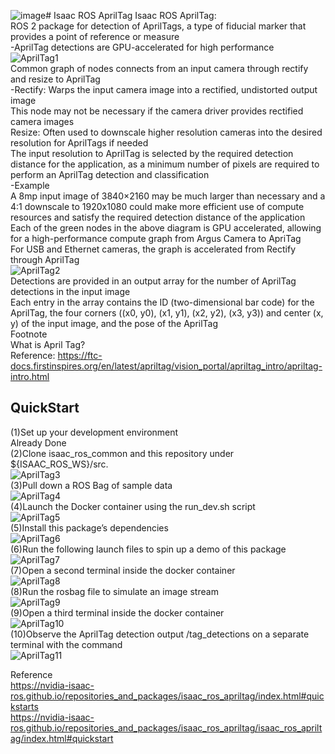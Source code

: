 

![image](https://github.com/growingpenguin/growingpenguin.github.io/assets/110277903/b4449b60-d721-47cc-91c2-c91767c3efc2)# Isaac ROS AprilTag
Isaac ROS AprilTag: <br/>
ROS 2 package for detection of AprilTags, a type of fiducial marker that provides a point of reference or measure <br/>
-AprilTag detections are GPU-accelerated for high performance <br/>
![AprilTag1](https://github.com/growingpenguin/growingpenguin.github.io/assets/110277903/d19a21c3-4a5b-4f44-95e6-67ff220f3033) <br/>
Common graph of nodes connects from an input camera through rectify and resize to AprilTag <br/>
-Rectify: Warps the input camera image into a rectified, undistorted output image <br/>
This node may not be necessary if the camera driver provides rectified camera images <br/>
Resize: Often used to downscale higher resolution cameras into the desired resolution for AprilTags if needed <br/>
The input resolution to AprilTag is selected by the required detection distance for the application, as a minimum number of pixels are required to perform an AprilTag detection and classification <br/>
-Example <br/>
A 8mp input image of 3840×2160 may be much larger than necessary and a 4:1 downscale to 1920x1080 could make more efficient use of compute resources and satisfy the required detection distance of the application <br/>
Each of the green nodes in the above diagram is GPU accelerated, allowing for a high-performance compute graph from Argus Camera to ApriTag <br/>
For USB and Ethernet cameras, the graph is accelerated from Rectify through AprilTag <br/>
![AprilTag2](https://github.com/growingpenguin/growingpenguin.github.io/assets/110277903/c862de18-3d3a-4afb-bf6a-0ac16b46871f) <br/>
Detections are provided in an output array for the number of AprilTag detections in the input image <br/>
Each entry in the array contains the ID (two-dimensional bar code) for the AprilTag, the four corners ((x0, y0), (x1, y1), (x2, y2), (x3, y3)) and center (x, y) of the input image, and the pose of the AprilTag <br/>
Footnote <br/>
What is April Tag? <br/>
Reference: https://ftc-docs.firstinspires.org/en/latest/apriltag/vision_portal/apriltag_intro/apriltag-intro.html <br/>

## QuickStart
(1)Set up your development environment <br/>
Already Done <br/>
(2)Clone isaac_ros_common and this repository under ${ISAAC_ROS_WS}/src. <br/>
![AprilTag3](https://github.com/growingpenguin/growingpenguin.github.io/assets/110277903/d8bc1f3a-660a-48fa-811b-6c0ce6044de0) <br/>
(3)Pull down a ROS Bag of sample data <br/>
![AprilTag4](https://github.com/growingpenguin/growingpenguin.github.io/assets/110277903/ea218fa9-fc65-4d2e-b136-a60108d9b447) <br/>
(4)Launch the Docker container using the run_dev.sh script <br/>
![AprilTag5](https://github.com/growingpenguin/growingpenguin.github.io/assets/110277903/dec6c58b-5ee0-4a91-8b54-1b358274c9d9) <br/>
(5)Install this package’s dependencies <br/>
![AprilTag6](https://github.com/growingpenguin/growingpenguin.github.io/assets/110277903/6ebdeb77-4e6f-4384-ac35-0d75e1ef50ee) <br/>
(6)Run the following launch files to spin up a demo of this package <br/>
![AprilTag7](https://github.com/growingpenguin/growingpenguin.github.io/assets/110277903/a500e497-f48a-4a9d-94ec-5c059d4d7222) <br/>
(7)Open a second terminal inside the docker container <br/>
![AprilTag8](https://github.com/growingpenguin/growingpenguin.github.io/assets/110277903/ac0d8cae-bd46-40f1-8d39-58f040afc7d5) <br/>
(8)Run the rosbag file to simulate an image stream <br/>
![AprilTag9](https://github.com/growingpenguin/growingpenguin.github.io/assets/110277903/60d8271a-ce00-46c6-b3a1-cfd7b238a85f) <br/>
(9)Open a third terminal inside the docker container <br/>
![AprilTag10](https://github.com/growingpenguin/growingpenguin.github.io/assets/110277903/bcd02d4a-ebef-4f3a-94c0-087abb467b94) <br/>
(10)Observe the AprilTag detection output /tag_detections on a separate terminal with the command <br/>
![AprilTag11](https://github.com/growingpenguin/growingpenguin.github.io/assets/110277903/b8432f4d-5487-4e3f-9928-bb21e30048b6) <br/>







Reference <br/>
https://nvidia-isaac-ros.github.io/repositories_and_packages/isaac_ros_apriltag/index.html#quickstarts <br/>
https://nvidia-isaac-ros.github.io/repositories_and_packages/isaac_ros_apriltag/isaac_ros_apriltag/index.html#quickstart <br/>

